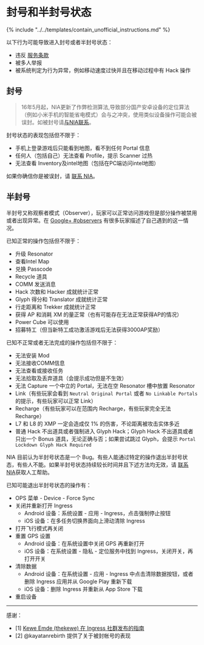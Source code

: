 # 封号和半封号状态

{% include "../../templates/contain_unofficial_instructions.md" %}

以下行为可能导致进入封号或者半封号状态：

 * 违反 [服务条款](https://www.ingress.com/terms)
 * 被多人举报
 * 被系统判定为行为异常，例如移动速度过快并且在移动过程中有 Hack 操作
 
## 封号

> 16年5月起，NIA更新了作弊检测算法,导致部分国产安卓设备的定位算法（例如小米手机的智能省电模式）会与之冲突，使用类似设备操作可能会被误封。如被封号请[与NIA联系](https://support.ingress.com/hc/en-us/requests/new?ticket_form_id=164508)。

 
封号状态的表现包括但不限于：
 
 * 手机上登录游戏后只能看到地图，看不到任何 Portal 信息
 * 任何人（包括自己）无法查看 Profile，提示 Scanner 过热
 * 无法查看 Inventory及intel地图（包括在PC端访问intel地图）
  
如果你确信你是被误封，请 [联系 NIA](https://support.ingress.com/hc/en-us/requests/new?ticket_form_id=164508)。
  
## 半封号

半封号又称观察者模式（Observer），玩家可以正常访问游戏但是部分操作被禁用或者出现异常。在 [Google+ #observers](https://plus.google.com/explore/observers) 有很多玩家描述了自己遇到的这一情况。

已知正常的操作包括但不限于：

 * 升级 Resonator
 * 查看Intel Map
 * 兑换 Passcode
 * Recycle 道具
 * COMM 发送消息
 * Hack 次数和 Hacker 成就统计正常
 * Glyph 得分和 Translator 成就统计正常
 * 行走距离和 Trekker 成就统计正常
 * 获得 AP 和消耗 XM 的量正常（也有可能存在无法正常获得AP的情况）
 * Power Cube 可以使用
 * 招募特工（但当新特工成功激活游戏后无法获得3000AP奖励）

已知不正常或者无法完成的操作包括但不限于：

 * 无法安装 Mod
 * 无法接收COMM信息
 * 无法查看或接收任务
 * 无法拾取及丢弃道具（会提示成功但是不生效）
 * 无法 Capture 一个中立的 Portal，无法在空 Resonator 槽中放置 Resonator
 * Link（有些玩家会看到 `Neutral Original Portal` 或者 `No Linkable Portals` 的提示，有些玩家可以正常 Link）
 * Recharge（有些玩家可以在范围内 Recharge，有些玩家完全无法 Recharge）
 * L7 和 L8 的 XMP 一定会造成仅 1% 的伤害，不论距离被攻击实体多近
 * 普通 Hack 不出道具或者强制进入 Glyph Hack；Glyph Hack 不出道具或者只出一个 Bonus 道具，无论正确与否；如果尝试跳过 Glyph，会提示 `Portal Lockdown Glyph Hack Required`

NIA 目前认为半封号状态是一个 Bug。有些人能通过特定的操作退出半封号状态，有些人不能。如果半封号状态持续较长时间并且下述方法均无效，请 [联系 NIA](hhttps://support.ingress.com/hc/en-us/requests/new?ticket_form_id=164508)获取人工帮助。

已知可能退出半封号状态的操作有：

 * OPS 菜单 - Device - Force Sync
 * 关闭并重新打开 Ingress
   * Android 设备：系统设置 - 应用 - Ingress，点击强制停止按钮
   * iOS 设备：在多任务切换界面向上滑动清除 Ingress
 * 打开飞行模式再关闭
 * 重置 GPS 设置
   * Android 设备：在系统设置中关闭 GPS 再重新打开
   * iOS 设备：在系统设置 - 隐私 - 定位服务中找到 Ingress，关闭开关，再打开开关
 * 清除数据
   * Android 设备：在系统设置 - 应用 - Ingress 中点击清除数据按钮，或者删除 Ingress 应用并从 Google Play 重新下载
   * iOS 设备：删除 Ingress 并重新从 App Store 下载
 * 重启设备

---------------------

感谢： 

 * [1] [Kewe Emde (thekewe) 在 Ingress 社群发布的指南](https://plus.google.com/+KeweEmde/posts/6XgNJBEHrue)
 * [2] @kayatanrebirth 提供了关于被封帐号的表现
